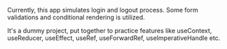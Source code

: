 Currently, this app simulates login and logout process. Some form validations and conditional rendering is utilized.

It's a dummy project, put together to practice features like useContext, useReducer, useEffect, useRef, useForwardRef, useImperativeHandle etc.